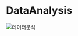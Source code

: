 # DataAnalysis
![데이터분석](https://github.com/wong1121/DataAnalysis/assets/125429551/d5a3f682-984e-4eb6-bf76-9fcfc3b31cb5)
